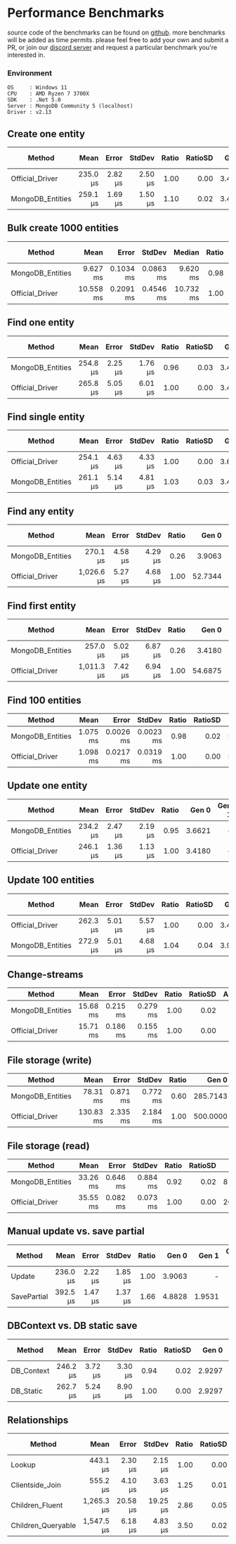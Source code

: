 # Performance Benchmarks
source code of the benchmarks can be found on [github](https://github.com/dj-nitehawk/MongoDB.Entities/tree/master/Benchmark/Benchmarks).
more benchmarks will be added as time permits. please feel free to add your own and submit a PR, or join our [discord server](https://discord.com/invite/CM5mw2G) and request a particular benchmark you're interested in.

### Environment
```
OS     : Windows 11
CPU    : AMD Ryzen 7 3700X
SDK    : .Net 5.0
Server : MongoDB Community 5 (localhost)
Driver : v2.13
```

## Create one entity

|           Method |     Mean |   Error |  StdDev | Ratio | RatioSD |  Gen 0 | Gen 1 | Gen 2 | Allocated |
|----------------- |---------:|--------:|--------:|------:|--------:|-------:|------:|------:|----------:|
|  Official_Driver | 235.0 μs | 2.82 μs | 2.50 μs |  1.00 |    0.00 | 3.4180 |     - |     - |     29 KB |
| MongoDB_Entities | 259.1 μs | 1.69 μs | 1.50 μs |  1.10 |    0.02 | 3.4180 |     - |     - |     29 KB |

## Bulk create 1000 entities

|           Method |      Mean |     Error |    StdDev |    Median | Ratio | RatioSD |   Gen 0 |   Gen 1 | Gen 2 | Allocated |
|----------------- |----------:|----------:|----------:|----------:|------:|--------:|--------:|--------:|------:|----------:|
| MongoDB_Entities |  9.627 ms | 0.1034 ms | 0.0863 ms |  9.620 ms |  0.98 |    0.04 | 78.1250 | 31.2500 |     - |    686 KB |
|  Official_Driver | 10.558 ms | 0.2091 ms | 0.4546 ms | 10.732 ms |  1.00 |    0.00 | 62.5000 | 31.2500 |     - |    582 KB |

## Find one entity

|           Method |     Mean |   Error |  StdDev | Ratio | RatioSD |  Gen 0 | Gen 1 | Gen 2 | Allocated |
|----------------- |---------:|--------:|--------:|------:|--------:|-------:|------:|------:|----------:|
| MongoDB_Entities | 254.8 μs | 2.25 μs | 1.76 μs |  0.96 |    0.03 | 3.4180 |     - |     - |     31 KB |
|  Official_Driver | 265.8 μs | 5.05 μs | 6.01 μs |  1.00 |    0.00 | 3.4180 |     - |     - |     31 KB |

## Find single entity

|           Method |     Mean |   Error |  StdDev | Ratio | RatioSD |  Gen 0 | Gen 1 | Gen 2 | Allocated |
|----------------- |---------:|--------:|--------:|------:|--------:|-------:|------:|------:|----------:|
|  Official_Driver | 254.1 μs | 4.63 μs | 4.33 μs |  1.00 |    0.00 | 3.6621 |     - |     - |     31 KB |
| MongoDB_Entities | 261.1 μs | 5.14 μs | 4.81 μs |  1.03 |    0.03 | 3.4180 |     - |     - |     32 KB |

## Find any entity 

|           Method |       Mean |   Error |  StdDev | Ratio |   Gen 0 |   Gen 1 | Gen 2 | Allocated |
|----------------- |-----------:|--------:|--------:|------:|--------:|--------:|------:|----------:|
| MongoDB_Entities |   270.1 μs | 4.58 μs | 4.29 μs |  0.26 |  3.9063 |       - |     - |     33 KB |
|  Official_Driver | 1,026.6 μs | 5.27 μs | 4.68 μs |  1.00 | 52.7344 | 13.6719 |     - |    446 KB |

## Find first entity

|           Method |       Mean |   Error |  StdDev | Ratio |   Gen 0 |   Gen 1 | Gen 2 | Allocated |
|----------------- |-----------:|--------:|--------:|------:|--------:|--------:|------:|----------:|
| MongoDB_Entities |   257.0 μs | 5.02 μs | 6.87 μs |  0.26 |  3.4180 |       - |     - |     32 KB |
|  Official_Driver | 1,011.3 μs | 7.42 μs | 6.94 μs |  1.00 | 54.6875 | 13.6719 |     - |    446 KB |

## Find 100 entities

|           Method |     Mean |     Error |    StdDev | Ratio | RatioSD |   Gen 0 |   Gen 1 | Allocated |
|----------------- |---------:|----------:|----------:|------:|--------:|--------:|--------:|----------:|
| MongoDB_Entities | 1.075 ms | 0.0026 ms | 0.0023 ms |  0.98 |    0.02 | 54.6875 | 13.6719 |    449 KB |
|  Official_Driver | 1.098 ms | 0.0217 ms | 0.0319 ms |  1.00 |    0.00 | 54.6875 | 13.6719 |    448 KB |

## Update one entity

|           Method |     Mean |   Error |  StdDev | Ratio |  Gen 0 | Gen 1 | Gen 2 | Allocated |
|----------------- |---------:|--------:|--------:|------:|-------:|------:|------:|----------:|
| MongoDB_Entities | 234.2 μs | 2.47 μs | 2.19 μs |  0.95 | 3.6621 |     - |     - |     31 KB |
|  Official_Driver | 246.1 μs | 1.36 μs | 1.13 μs |  1.00 | 3.4180 |     - |     - |     32 KB |

## Update 100 entities

|           Method |     Mean |   Error |  StdDev | Ratio | RatioSD |  Gen 0 | Gen 1 | Gen 2 | Allocated |
|----------------- |---------:|--------:|--------:|------:|--------:|-------:|------:|------:|----------:|
|  Official_Driver | 262.3 μs | 5.01 μs | 5.57 μs |  1.00 |    0.00 | 3.4180 |     - |     - |     32 KB |
| MongoDB_Entities | 272.9 μs | 5.01 μs | 4.68 μs |  1.04 |    0.04 | 3.9063 |     - |     - |     33 KB |

## Change-streams

|           Method |     Mean |    Error |   StdDev | Ratio | RatioSD | Allocated |
|----------------- |---------:|---------:|---------:|------:|--------:|----------:|
| MongoDB_Entities | 15.68 ms | 0.215 ms | 0.279 ms |  1.00 |    0.02 |    107 KB |
|  Official_Driver | 15.71 ms | 0.186 ms | 0.155 ms |  1.00 |    0.00 |    122 KB |

## File storage (write)

|           Method |      Mean |    Error |   StdDev | Ratio |    Gen 0 |    Gen 1 |    Gen 2 | Allocated |
|----------------- |----------:|---------:|---------:|------:|---------:|---------:|---------:|----------:|
| MongoDB_Entities |  78.31 ms | 0.871 ms | 0.772 ms |  0.60 | 285.7143 | 285.7143 | 285.7143 |     37 MB |
|  Official_Driver | 130.83 ms | 2.335 ms | 2.184 ms |  1.00 | 500.0000 | 500.0000 | 500.0000 |     36 MB |

## File storage (read)

|           Method |     Mean |    Error |   StdDev | Ratio | RatioSD |    Gen 0 |    Gen 1 |    Gen 2 | Allocated |
|----------------- |---------:|---------:|---------:|------:|--------:|---------:|---------:|---------:|----------:|
| MongoDB_Entities | 33.26 ms | 0.646 ms | 0.884 ms |  0.92 |    0.02 | 812.5000 | 812.5000 | 750.0000 |     33 MB |
|  Official_Driver | 35.55 ms | 0.082 ms | 0.073 ms |  1.00 |    0.00 | 266.6667 | 266.6667 | 266.6667 |     37 MB |

## Manual update vs. save partial

|      Method |     Mean |   Error |  StdDev | Ratio |  Gen 0 |  Gen 1 | Gen 2 | Allocated |
|------------ |---------:|--------:|--------:|------:|-------:|-------:|------:|----------:|
|      Update | 236.0 μs | 2.22 μs | 1.85 μs |  1.00 | 3.9063 |      - |     - |     33 KB |
| SavePartial | 392.5 μs | 1.47 μs | 1.37 μs |  1.66 | 4.8828 | 1.9531 |     - |     41 KB |

## DBContext vs. DB static save

|     Method |     Mean |   Error |  StdDev | Ratio | RatioSD |  Gen 0 | Gen 1 | Gen 2 | Allocated |
|----------- |---------:|--------:|--------:|------:|--------:|-------:|------:|------:|----------:|
| DB_Context | 246.2 μs | 3.72 μs | 3.30 μs |  0.94 |    0.02 | 2.9297 |     - |     - |     26 KB |
|  DB_Static | 262.7 μs | 5.24 μs | 8.90 μs |  1.00 |    0.00 | 2.9297 |     - |     - |     26 KB |

## Relationships

|             Method |       Mean |    Error |   StdDev | Ratio | RatioSD |   Gen 0 |  Gen 1 | Gen 2 | Allocated |
|------------------- |-----------:|---------:|---------:|------:|--------:|--------:|-------:|------:|----------:|
|             Lookup |   443.1 μs |  2.30 μs |  2.15 μs |  1.00 |    0.00 |  5.3711 |      - |     - |     44 KB |
|    Clientside_Join |   555.2 μs |  4.10 μs |  3.63 μs |  1.25 |    0.01 |  8.7891 |      - |     - |     73 KB |
|    Children_Fluent | 1,265.3 μs | 20.58 μs | 19.25 μs |  2.86 |    0.05 |  7.8125 |      - |     - |     76 KB |
| Children_Queryable | 1,547.5 μs |  6.18 μs |  4.83 μs |  3.50 |    0.02 | 11.7188 | 3.9063 |     - |    107 KB |